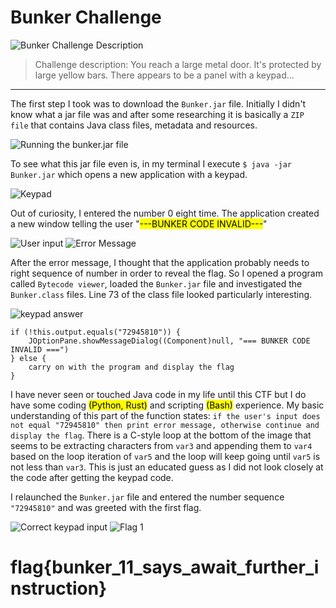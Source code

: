 # Bunker Challenge #

![Bunker Challenge Description](/Cyber%20Cooperative%20CTF%202023/Screenshots/bunker1.png "bunker!")

> Challenge description: You reach a large metal door. It's protected by large yellow bars. There appears to be a panel with a keypad...
---
The first step I took was to download the `Bunker.jar` file. Initially I didn't know what a jar file was and after some researching it is basically a `ZIP file` that contains Java class files, metadata and resources.

![Running the bunker.jar file](/Cyber%20Cooperative%20CTF%202023/Screenshots/bunker2.png "Terminal command to run the jar file")

To see what this jar file even is, in my terminal I execute `$ java -jar Bunker.jar` which opens a new application with a keypad. 

![Keypad](/Cyber%20Cooperative%20CTF%202023/Screenshots/bunker3.png "Screenshot of keypad")

Out of curiosity, I entered the number 0 eight time. The application created a new window telling the user "<mark>---BUNKER CODE INVALID---</mark>"

![User input](/Cyber%20Cooperative%20CTF%202023/Screenshots/bunker4.png "user input 00000000") 
![Error Message](/Cyber%20Cooperative%20CTF%202023/Screenshots/bunker5.png "Error Message")

After the error message, I thought that the application probably needs to right sequence of number in order to reveal the flag. So I opened a program called `Bytecode viewer`, loaded the `Bunker.jar` file and investigated the `Bunker.class` files. Line 73 of the class file looked particularly interesting. 

![keypad answer](/Cyber%20Cooperative%20CTF%202023/Screenshots/bunker6.png "answer for the  keypad")

```
if (!this.output.equals("72945810")) {
    JOptionPane.showMessageDialog((Component)null, "=== BUNKER CODE INVALID ===")
} else {
    carry on with the program and display the flag
}
```
I have never seen or touched Java code in my life until this CTF but I do have some coding <mark>(Python, Rust)</mark> and scripting <mark>(Bash)</mark> experience. My basic understanding of this part of the function states: `if the user's input does not equal "72945810" then print error message, otherwise continue and display the flag`. There is a C-style loop at the bottom of the image that seems to be extracting characters from `var3` and appending them to `var4` based on the loop iteration of `var5` and the loop will keep going until `var5` is not less than `var3`. This is just an educated guess as I did not look closely at the code after getting the keypad code.

I relaunched the `Bunker.jar` file and entered the number sequence `"72945810"` and was greeted with the first flag.

![Correct keypad input](/Cyber%20Cooperative%20CTF%202023/Screenshots/bunker7.png "correct keypad input 72945810")
![Flag 1](/Cyber%20Cooperative%20CTF%202023/Screenshots/bunker8.png)

# flag{bunker_11_says_await_further_instruction} #
